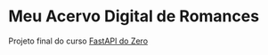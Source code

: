 # Meu Acervo Digital de Romances

Projeto final do curso [FastAPI do Zero](https://fastapidozero.dunossauro.com/)
